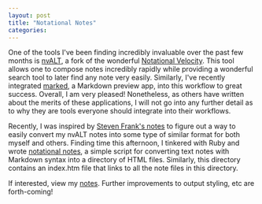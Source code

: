 ```yaml
---
layout: post
title: "Notational Notes"
categories: 
---
```

One of the tools I've been finding incredibly invaluable over the past few months is [nvALT](brettterpstra.com/project/nvalt/), a fork of the wonderful [Notational Velocity](http://notational.net).  This tool allows one to compose notes incredibly rapidly while providing a wonderful search tool to later find any note very easily.  Similarly, I've recently integrated [marked](http://markedapp.com/), a Markdown preview app, into this workflow to great success.  Overall, I am very pleased!  Nonetheless, as others have written about the merits of these applications, I will not go into any further detail as to why they are tools everyone should integrate into their workflows.

Recently, I was inspired by [Steven Frank's notes](http://stevenf.com/notes/) to figure out a way to easily convert my nvALT notes into some type of similar format for both myself and others.  Finding time this afternoon, I tinkered with Ruby and wrote [notational notes](https://github.com/kfredrichardson/notational-notes), a simple script for converting text notes with Markdown syntax into a directory of HTML files.  Similarly, this directory contains an index.htm file that links to all the note files in this directory.

If interested, view my [notes](/notes/).  Further improvements to output styling, etc are forth-coming!

